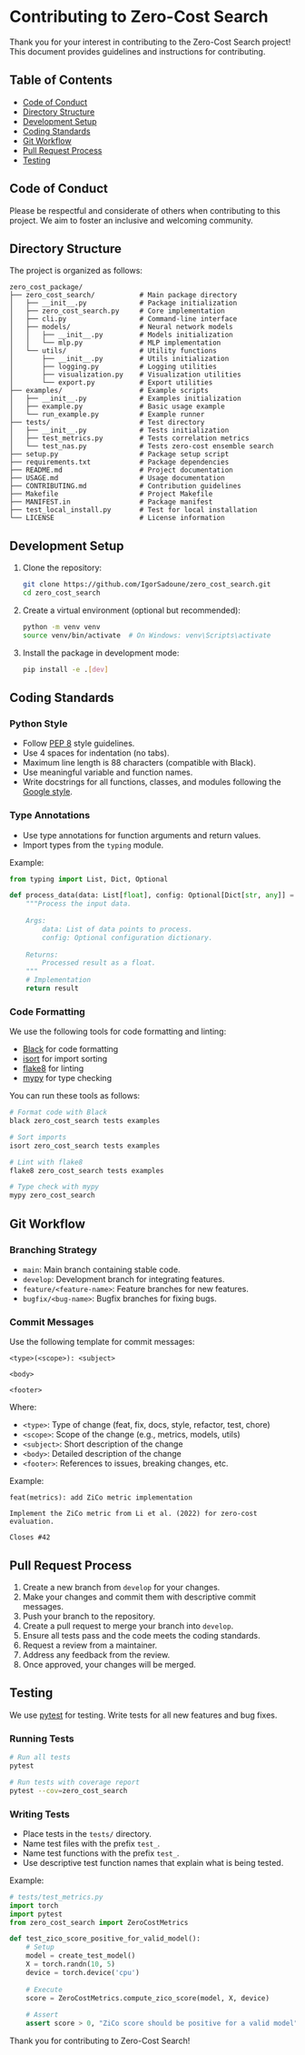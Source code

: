 # Contributing to Zero-Cost Search

Thank you for your interest in contributing to the Zero-Cost Search project! This document provides guidelines and instructions for contributing.

## Table of Contents

- [Code of Conduct](#code-of-conduct)
- [Directory Structure](#directory-structure)
- [Development Setup](#development-setup)
- [Coding Standards](#coding-standards)
- [Git Workflow](#git-workflow)
- [Pull Request Process](#pull-request-process)
- [Testing](#testing)

## Code of Conduct

Please be respectful and considerate of others when contributing to this project. We aim to foster an inclusive and welcoming community.

## Directory Structure

The project is organized as follows:

```
zero_cost_package/
├── zero_cost_search/           # Main package directory
│   ├── __init__.py             # Package initialization
│   ├── zero_cost_search.py     # Core implementation
│   ├── cli.py                  # Command-line interface
│   ├── models/                 # Neural network models
│   │   ├── __init__.py         # Models initialization
│   │   └── mlp.py              # MLP implementation
│   └── utils/                  # Utility functions
│       ├── __init__.py         # Utils initialization
│       ├── logging.py          # Logging utilities
│       ├── visualization.py    # Visualization utilities
│       └── export.py           # Export utilities
├── examples/                   # Example scripts
│   ├── __init__.py             # Examples initialization
│   ├── example.py              # Basic usage example
│   └── run_example.py          # Example runner
├── tests/                      # Test directory
│   ├── __init__.py             # Tests initialization
│   ├── test_metrics.py         # Tests correlation metrics
│   └── test_nas.py             # Tests zero-cost ensemble search
├── setup.py                    # Package setup script
├── requirements.txt            # Package dependencies
├── README.md                   # Project documentation
├── USAGE.md                    # Usage documentation
├── CONTRIBUTING.md             # Contribution guidelines
├── Makefile                    # Project Makefile
├── MANIFEST.in                 # Package manifest
├── test_local_install.py       # Test for local installation
└── LICENSE                     # License information
```

## Development Setup

1. Clone the repository:
   ```bash
   git clone https://github.com/IgorSadoune/zero_cost_search.git
   cd zero_cost_search
   ```

2. Create a virtual environment (optional but recommended):
   ```bash
   python -m venv venv
   source venv/bin/activate  # On Windows: venv\Scripts\activate
   ```

3. Install the package in development mode:
   ```bash
   pip install -e .[dev]
   ```

## Coding Standards

### Python Style

- Follow [PEP 8](https://www.python.org/dev/peps/pep-0008/) style guidelines.
- Use 4 spaces for indentation (no tabs).
- Maximum line length is 88 characters (compatible with Black).
- Use meaningful variable and function names.
- Write docstrings for all functions, classes, and modules following the [Google style](https://google.github.io/styleguide/pyguide.html#38-comments-and-docstrings).

### Type Annotations

- Use type annotations for function arguments and return values.
- Import types from the `typing` module.

Example:
```python
from typing import List, Dict, Optional

def process_data(data: List[float], config: Optional[Dict[str, any]] = None) -> float:
    """Process the input data.
    
    Args:
        data: List of data points to process.
        config: Optional configuration dictionary.
        
    Returns:
        Processed result as a float.
    """
    # Implementation
    return result
```

### Code Formatting

We use the following tools for code formatting and linting:

- [Black](https://black.readthedocs.io/) for code formatting
- [isort](https://pycqa.github.io/isort/) for import sorting
- [flake8](https://flake8.pycqa.org/) for linting
- [mypy](http://mypy-lang.org/) for type checking

You can run these tools as follows:

```bash
# Format code with Black
black zero_cost_search tests examples

# Sort imports
isort zero_cost_search tests examples

# Lint with flake8
flake8 zero_cost_search tests examples

# Type check with mypy
mypy zero_cost_search
```

## Git Workflow

### Branching Strategy

- `main`: Main branch containing stable code.
- `develop`: Development branch for integrating features.
- `feature/<feature-name>`: Feature branches for new features.
- `bugfix/<bug-name>`: Bugfix branches for fixing bugs.

### Commit Messages

Use the following template for commit messages:

```
<type>(<scope>): <subject>

<body>

<footer>
```

Where:
- `<type>`: Type of change (feat, fix, docs, style, refactor, test, chore)
- `<scope>`: Scope of the change (e.g., metrics, models, utils)
- `<subject>`: Short description of the change
- `<body>`: Detailed description of the change
- `<footer>`: References to issues, breaking changes, etc.

Example:
```
feat(metrics): add ZiCo metric implementation

Implement the ZiCo metric from Li et al. (2022) for zero-cost evaluation.

Closes #42
```

## Pull Request Process

1. Create a new branch from `develop` for your changes.
2. Make your changes and commit them with descriptive commit messages.
3. Push your branch to the repository.
4. Create a pull request to merge your branch into `develop`.
5. Ensure all tests pass and the code meets the coding standards.
6. Request a review from a maintainer.
7. Address any feedback from the review.
8. Once approved, your changes will be merged.

## Testing

We use [pytest](https://pytest.org/) for testing. Write tests for all new features and bug fixes.

### Running Tests

```bash
# Run all tests
pytest

# Run tests with coverage report
pytest --cov=zero_cost_search
```

### Writing Tests

- Place tests in the `tests/` directory.
- Name test files with the prefix `test_`.
- Name test functions with the prefix `test_`.
- Use descriptive test function names that explain what is being tested.

Example:
```python
# tests/test_metrics.py
import torch
import pytest
from zero_cost_search import ZeroCostMetrics

def test_zico_score_positive_for_valid_model():
    # Setup
    model = create_test_model()
    X = torch.randn(10, 5)
    device = torch.device('cpu')
    
    # Execute
    score = ZeroCostMetrics.compute_zico_score(model, X, device)
    
    # Assert
    assert score > 0, "ZiCo score should be positive for a valid model"
```

Thank you for contributing to Zero-Cost Search!